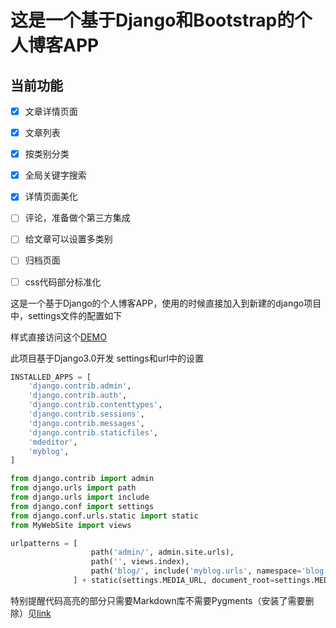 # 这是一个基于Django和Bootstrap的个人博客APP



## 当前功能

- [x] 文章详情页面
- [x] 文章列表
- [x] 按类别分类
- [x] 全局关键字搜索
- [x] 详情页面美化
- [ ] 评论，准备做个第三方集成
- [ ] 给文章可以设置多类别
- [ ] 归档页面
- [ ] css代码部分标准化



这是一个基于Django的个人博客APP，使用的时候直接加入到新建的django项目中，settings文件的配置如下

样式直接访问这个[DEMO](https://justyan.top/blog/index)

此项目基于Django3.0开发
settings和url中的设置

```Python
INSTALLED_APPS = [
    'django.contrib.admin',
    'django.contrib.auth',
    'django.contrib.contenttypes',
    'django.contrib.sessions',
    'django.contrib.messages',
    'django.contrib.staticfiles',
    'mdeditor',
    'myblog',
]

from django.contrib import admin
from django.urls import path
from django.urls import include
from django.conf import settings
from django.conf.urls.static import static
from MyWebSite import views

urlpatterns = [
                  path('admin/', admin.site.urls),
                  path('', views.index),
                  path('blog/', include('myblog.urls', namespace='blog')),
              ] + static(settings.MEDIA_URL, document_root=settings.MEDIA_ROOT)
```

特别提醒代码高亮的部分只需要Markdown库不需要Pygments（安装了需要删除）见[link](https://justyan.top/blog/detail/22)

